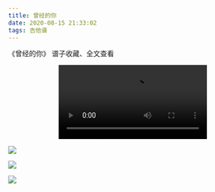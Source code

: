 ```yaml
---
title: 曾经的你
date: 2020-08-15 21:33:02
tags: 吉他谱
---
```


《曾经的你》
谱子收藏、全文查看<!--more-->

<video src="http://files.yournotes.cn/vedio/%E6%9B%BE%E7%BB%8F%E7%9A%84%E4%BD%A0.mp4" controls="controls" autoplay="autoplay" style="max-width:100%;display:block;margin-left:auto;margin-right:auto;">您的浏览器不支持视频标签</video>

![](https://gitee.com/Jasper-zh/blogImage/raw/master/%E6%9B%BE%E7%BB%8F%E7%9A%84%E4%BD%A0%EF%BC%88%E5%90%89%E4%BB%96%E8%B0%B1%EF%BC%89/%E6%9B%BE%E7%BB%8F%E7%9A%84%E4%BD%A01.jpg)

![](https://gitee.com/Jasper-zh/blogImage/raw/master/%E6%9B%BE%E7%BB%8F%E7%9A%84%E4%BD%A0%EF%BC%88%E5%90%89%E4%BB%96%E8%B0%B1%EF%BC%89/%E6%9B%BE%E7%BB%8F%E7%9A%84%E4%BD%A02.jpg)

![](https://gitee.com/Jasper-zh/blogImage/raw/master/%E6%9B%BE%E7%BB%8F%E7%9A%84%E4%BD%A0%EF%BC%88%E5%90%89%E4%BB%96%E8%B0%B1%EF%BC%89/%E6%9B%BE%E7%BB%8F%E7%9A%84%E4%BD%A03.jpg)